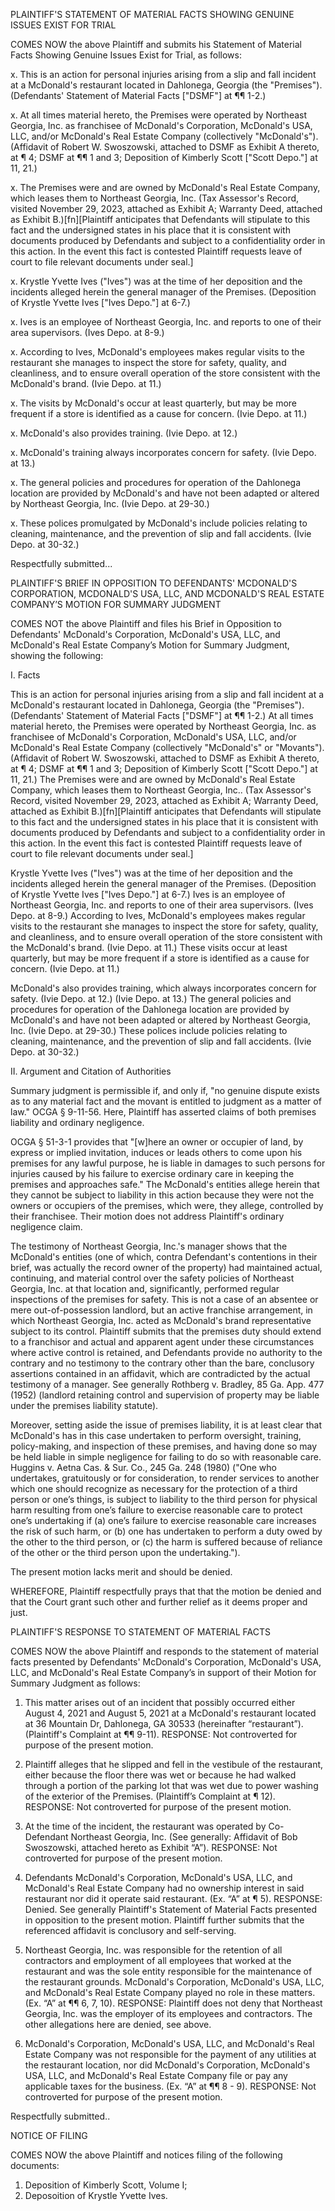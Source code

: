 PLAINTIFF'S STATEMENT OF MATERIAL FACTS SHOWING GENUINE ISSUES EXIST FOR TRIAL

COMES NOW the above Plaintiff and submits his Statement of Material Facts Showing Genuine Issues Exist for Trial, as follows:

x. This is an action for personal injuries arising from a slip and fall incident at a McDonald's restaurant located in Dahlonega, Georgia (the "Premises"). (Defendants' Statement of Material Facts ["DSMF"] at ¶¶ 1-2.)

x. At all times material hereto, the Premises were operated by Northeast Georgia, Inc. as franchisee of McDonald's Corporation, McDonald's USA, LLC, and/or McDonald's Real Estate Company (collectively "McDonald's"). (Affidavit of Robert W. Swoszowski, attached to DSMF as Exhibit A thereto, at ¶ 4; DSMF at ¶¶ 1 and 3; Deposition of Kimberly Scott ["Scott Depo."] at 11, 21.)

x. The Premises were and are owned by McDonald's Real Estate Company, which leases them to Northeast Georgia, Inc. (Tax Assessor's Record, visited November 29, 2023, attached as Exhibit A; Warranty Deed, attached as Exhibit B.)[fn][Plaintiff anticipates that Defendants will stipulate to this fact and the undersigned states in his place that it is consistent with documents produced by Defendants and subject to a confidentiality order in this action. In the event this fact is contested Plaintiff requests leave of court to file relevant documents under seal.]

x. Krystle Yvette Ives ("Ives") was at the time of her deposition and the incidents alleged herein the general manager of the Premises. (Deposition of Krystle Yvette Ives ["Ives Depo."] at 6-7.)

x. Ives is an employee of Northeast Georgia, Inc. and reports to one of their area supervisors. (Ives Depo. at 8-9.)

x. According to Ives, McDonald's employees makes regular visits to the restaurant she manages to inspect the store for safety, quality, and cleanliness, and to ensure overall operation of the store consistent with the McDonald's brand. (Ivie Depo. at 11.)

x. The visits by McDonald's occur at least quarterly, but may be more frequent if a store is identified as a cause for concern. (Ivie Depo. at 11.)

x. McDonald's also provides training. (Ivie Depo. at 12.)

x. McDonald's training always incorporates concern for safety. (Ivie Depo. at 13.)

x. The general policies and procedures for operation of the Dahlonega location are provided by McDonald's and have not been adapted or altered by Northeast Georgia, Inc. (Ivie Depo. at 29-30.)

x. These polices promulgated by McDonald's include policies relating to cleaning, maintenance, and the prevention of slip and fall accidents. (Ivie Depo. at 30-32.)

Respectfully submitted...

PLAINTIFF'S BRIEF IN OPPOSITION TO DEFENDANTS' MCDONALD'S CORPORATION, MCDONALD'S USA, LLC, AND MCDONALD'S REAL ESTATE COMPANY’S MOTION FOR SUMMARY JUDGMENT

COMES NOT the above Plaintiff and files his Brief in Opposition to Defendants' McDonald's Corporation, McDonald's USA, LLC, and McDonald's Real Estate Company’s Motion for Summary Judgment, showing the following:

I. Facts

This is an action for personal injuries arising from a slip and fall incident at a McDonald's restaurant located in Dahlonega, Georgia (the "Premises"). (Defendants' Statement of Material Facts ["DSMF"] at ¶¶ 1-2.) At all times material hereto, the Premises were operated by Northeast Georgia, Inc. as franchisee of McDonald's Corporation, McDonald's USA, LLC, and/or McDonald's Real Estate Company (collectively "McDonald's" or "Movants"). (Affidavit of Robert W. Swoszowski, attached to DSMF as Exhibit A thereto, at ¶ 4; DSMF at ¶¶ 1 and 3; Deposition of Kimberly Scott ["Scott Depo."] at 11, 21.) The Premises were and are owned by McDonald's Real Estate Company, which leases them to Northeast Georgia, Inc.. (Tax Assessor's Record, visited November 29, 2023, attached as Exhibit A; Warranty Deed, attached as Exhibit B.)[fn][Plaintiff anticipates that Defendants will stipulate to this fact and the undersigned states in his place that it is consistent with documents produced by Defendants and subject to a confidentiality order in this action. In the event this fact is contested Plaintiff requests leave of court to file relevant documents under seal.]

Krystle Yvette Ives ("Ives") was at the time of her deposition and the incidents alleged herein the general manager of the Premises. (Deposition of Krystle Yvette Ives ["Ives Depo."] at 6-7.) Ives is an employee of Northeast Georgia, Inc. and reports to one of their area supervisors. (Ives Depo. at 8-9.) According to Ives, McDonald's employees makes regular visits to the restaurant she manages to inspect the store for safety, quality, and cleanliness, and to ensure overall operation of the store consistent with the McDonald's brand. (Ivie Depo. at 11.) These visits occur at least quarterly, but may be more frequent if a store is identified as a cause for concern. (Ivie Depo. at 11.)

McDonald's also provides training, which always incorporates concern for safety. (Ivie Depo. at 12.)
(Ivie Depo. at 13.) The general policies and procedures for operation of the Dahlonega location are provided by McDonald's and have not been adapted or altered by Northeast Georgia, Inc. (Ivie Depo. at 29-30.) These polices include policies relating to cleaning, maintenance, and the prevention of slip and fall accidents. (Ivie Depo. at 30-32.)

II. Argument and Citation of Authorities

Summary judgment is permissible if, and only if, "no genuine dispute exists as to any material fact and the movant is entitled to judgment as a matter of law." OCGA § 9-11-56. Here, Plaintiff has asserted claims of both premises liability and ordinary negligence.

OCGA § 51-3-1 provides that "[w]here an owner or occupier of land, by express or implied invitation, induces or leads others to come upon his premises for any lawful purpose, he is liable in damages to such persons for injuries caused by his failure to exercise ordinary care in keeping the premises and approaches safe." The McDonald's entities allege herein that they cannot be subject to liability in this action because they were not the owners or occupiers of the premises, which were, they allege, controlled by their franchisee. Their motion does not address Plaintiff's ordinary negligence claim.

The testimony of Northeast Georgia, Inc.'s manager shows that the McDonald's entities (one of which, contra Defendant's contentions in their brief, was actually the record owner of the property) had maintained actual, continuing, and material control over the safety policies of Northeast Georgia, Inc. at that location and, significantly, performed regular inspections of the premises for safety. This is not a case of an absentee or mere out-of-possession landlord, but an active franchise arrangement, in which Northeast Georgia, Inc. acted as McDonald's brand representative subject to its control. Plaintiff submits that the premises duty should extend to a franchisor and actual and apparent agent under these circumstances where active control is retained, and Defendants provide no authority to the contrary and no testimony to the contrary other than the bare, conclusory assertions contained in an affidavit, which are contradicted by the actual testimony of a manager. See generally Rothberg v. Bradley, 85 Ga. App. 477 (1952) (landlord retaining control and supervision of property may be liable under the premises liability statute).

Moreover, setting aside the issue of premises liability, it is at least clear that McDonald's has in this case undertaken to perform oversight, training, policy-making, and inspection of these premises, and having done so may be held liable in simple negligence for failing to do so with reasonable care. Huggins v. Aetna Cas. & Sur. Co., 245 Ga. 248 (1980) ("One who undertakes, gratuitously or for consideration, to render services to another which one should recognize as necessary for the protection of a third person or one’s things, is subject to liability to the third person for physical harm resulting from one’s failure to exercise reasonable care to protect one’s undertaking if (a) one’s failure to exercise reasonable care increases the risk of such harm, or (b) one has undertaken to perform a duty owed by the other to the third person, or (c) the harm is suffered because of reliance of the other or the third person upon the undertaking.").

The present motion lacks merit and should be denied.

WHEREFORE, Plaintiff respectfully prays that that the motion be denied and that the Court grant such other and further relief as it deems proper and just.

PLAINTIFF'S RESPONSE TO STATEMENT OF MATERIAL FACTS

COMES NOW the above Plaintiff and responds to the statement of material facts presented by Defendants' McDonald's Corporation, McDonald's USA, LLC, and McDonald's Real Estate Company’s in support of their Motion for Summary Judgment as follows:

1. This matter arises out of an incident that possibly occurred either August 4, 2021 and 
August 5, 2021 at a McDonald's restaurant located at 36 Mountain Dr, Dahlonega, GA 30533 
(hereinafter “restaurant”). (Plaintiff's Complaint at ¶¶ 9-11). 
RESPONSE: Not controverted for purpose of the present motion.

2. Plaintiff alleges that he slipped and fell in the vestibule of the restaurant, either because 
the floor there was wet or because he had walked through a portion of the parking lot that was 
wet due to power washing of the exterior of the Premises. (Plaintiff’s Complaint at ¶ 12). 
RESPONSE: Not controverted for purpose of the present motion.

3. At the time of the incident, the restaurant was operated by Co-Defendant Northeast 
Georgia, Inc. (See generally: Affidavit of Bob Swoszowski, attached hereto as Exhibit “A”). 
RESPONSE: Not controverted for purpose of the present motion.

4. Defendants McDonald's Corporation, McDonald's USA, LLC, and McDonald's Real 
Estate Company had no ownership interest in said restaurant nor did it operate said restaurant. 
(Ex. “A” at ¶ 5). 
RESPONSE: Denied. See generally Plaintiff's Statement of Material Facts presented in opposition to the present motion. Plaintiff further submits that the referenced affidavit is conclusory and self-serving.

5. Northeast Georgia, Inc. was responsible for the retention of all contractors and 
employment of all employees that worked at the restaurant and was the sole entity responsible 
for the maintenance of the restaurant grounds. McDonald's Corporation, McDonald's USA, LLC, 
and McDonald's Real Estate Company played no role in these matters. (Ex. “A” at ¶¶ 6, 7, 10). 
RESPONSE: Plaintiff does not deny that Northeast Georgia, Inc. was the employer of its employees and contractors. The other allegations here are denied, see above.

6. McDonald's Corporation, McDonald's USA, LLC, and McDonald's Real Estate Company 
was not responsible for the payment of any utilities at the restaurant location, nor did 
McDonald's Corporation, McDonald's USA, LLC, and McDonald's Real Estate Company file or 
pay any applicable taxes for the business. (Ex. “A” at ¶¶ 8 - 9).
RESPONSE: Not controverted for purpose of the present motion.

Respectfully submitted..

NOTICE OF FILING

COMES NOW the above Plaintiff and notices filing of the following documents:

1. Deposition of Kimberly Scott, Volume I;
2. Deposoition of Krystle Yvette Ives.
